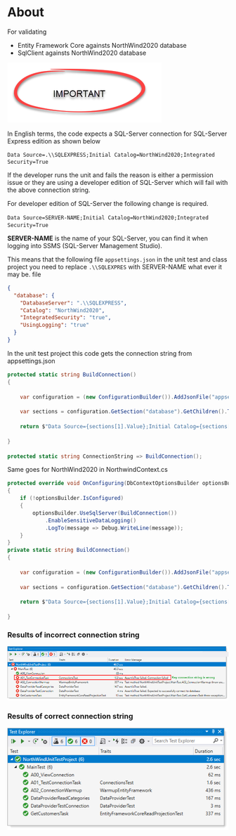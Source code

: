 # About

For validating 

- Entity Framework Core againsts NorthWind2020 database
- SqlClient againsts NorthWind2020 database

![img](assets/Important.png)

In English terms, the code expects a SQL-Server connection for SQL-Server Express edition as shown below

```
Data Source=.\\SQLEXPRESS;Initial Catalog=NorthWind2020;Integrated Security=True
```

If the developer runs the unit and fails the reason is either a permission issue or they are using a developer edition of SQL-Server which will fail with the above connection string.

For developer edition of SQL-Server the following change is required.

`Data Source=SERVER-NAME;Initial Catalog=NorthWind2020;Integrated Security=True`

**SERVER-NAME** is the name of your SQL-Server, you can find it when logging into SSMS (SQL-Server Management Studio).

This means that the following file `appsettings.json` in the unit test and class project you need to replace `.\\SQLEXPRES` with SERVER-NAME what ever it may be.
 file 

```json
{
  "database": {
    "DatabaseServer": ".\\SQLEXPRESS",
    "Catalog": "NorthWind2020",
    "IntegratedSecurity": "true",
    "UsingLogging": "true"
  }
}
```

In the unit test project this code gets the connection string from appsettings.json

```csharp
protected static string BuildConnection()
{

    var configuration = (new ConfigurationBuilder()).AddJsonFile("appsettings.json", true, true).Build();

    var sections = configuration.GetSection("database").GetChildren().ToList();

    return $"Data Source={sections[1].Value};Initial Catalog={sections[0].Value};Integrated Security={sections[2].Value}";

}

protected static string ConnectionString => BuildConnection();
```
Same goes for NorthWind2020 in NorthwindContext.cs

```csharp
protected override void OnConfiguring(DbContextOptionsBuilder optionsBuilder)
{
    if (!optionsBuilder.IsConfigured)
    {
        optionsBuilder.UseSqlServer(BuildConnection())
            .EnableSensitiveDataLogging()
            .LogTo(message => Debug.WriteLine(message));
    }
}
private static string BuildConnection()
{

    var configuration = (new ConfigurationBuilder()).AddJsonFile("appsettings.json", true, true).Build();

    var sections = configuration.GetSection("database").GetChildren().ToList();
    
    return $"Data Source={sections[1].Value};Initial Catalog={sections[0].Value};Integrated Security={sections[2].Value}";

}
```
### Results of incorrect connection string

![bad](assets/badConnect.png)

### Results of correct connection string

![good](assets/goodConnect.png)

